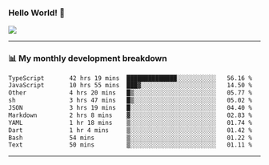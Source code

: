 ### Hello World! 👋

<a>
  <img align="center" src="https://github-readme-stats.vercel.app/api?username=megatunger&count_private=true&include_all_commits=true&bg_color=30,56CCF2,2F80ED&title_color=fff&text_color=fff" />
</a>

------
### 📊 My monthly development breakdown

<!--START_SECTION:waka-->

```txt
TypeScript       42 hrs 19 mins  ██████████████░░░░░░░░░░░   56.16 %
JavaScript       10 hrs 55 mins  ███▓░░░░░░░░░░░░░░░░░░░░░   14.50 %
Other            4 hrs 20 mins   █▒░░░░░░░░░░░░░░░░░░░░░░░   05.77 %
sh               3 hrs 47 mins   █▒░░░░░░░░░░░░░░░░░░░░░░░   05.02 %
JSON             3 hrs 19 mins   █░░░░░░░░░░░░░░░░░░░░░░░░   04.40 %
Markdown         2 hrs 8 mins    ▓░░░░░░░░░░░░░░░░░░░░░░░░   02.83 %
YAML             1 hr 18 mins    ▒░░░░░░░░░░░░░░░░░░░░░░░░   01.74 %
Dart             1 hr 4 mins     ▒░░░░░░░░░░░░░░░░░░░░░░░░   01.42 %
Bash             54 mins         ▒░░░░░░░░░░░░░░░░░░░░░░░░   01.22 %
Text             50 mins         ▒░░░░░░░░░░░░░░░░░░░░░░░░   01.11 %
```

<!--END_SECTION:waka-->

------
